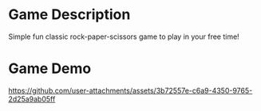 # Game Description
Simple fun classic rock-paper-scissors game to play in your free time!

# Game Demo
https://github.com/user-attachments/assets/3b72557e-c6a9-4350-9765-2d25a9ab05ff



